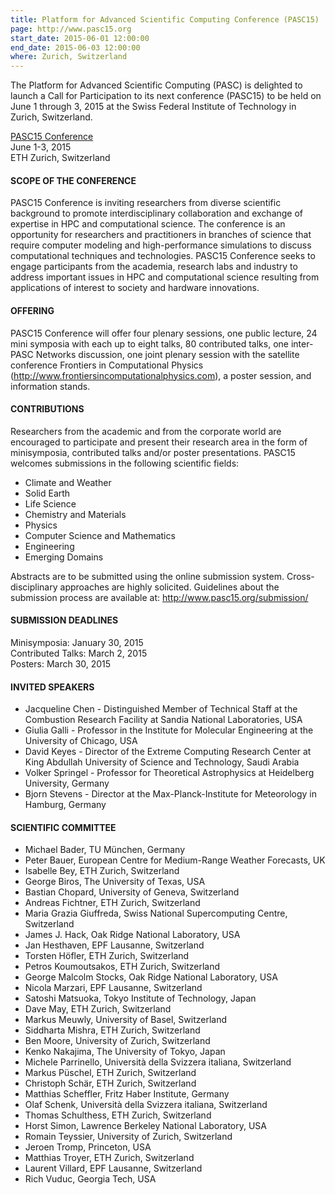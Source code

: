 ```yaml
---
title: Platform for Advanced Scientific Computing Conference (PASC15)
page: http://www.pasc15.org
start_date: 2015-06-01 12:00:00
end_date: 2015-06-03 12:00:00
where: Zurich, Switzerland
---
```


The Platform for Advanced Scientific Computing (PASC) is delighted to launch a
Call for Participation to its next conference (PASC15) to be held on June 1
through 3, 2015 at the Swiss Federal Institute of Technology in Zurich,
Switzerland.

  [PASC15 Conference](http://www.pasc15.org/)  
  June 1-3, 2015  
  ETH Zurich, Switzerland  

#### SCOPE OF THE CONFERENCE

PASC15 Conference is inviting researchers from diverse scientific background to
promote interdisciplinary collaboration and exchange of expertise in HPC and
computational science. The conference is an opportunity for researchers and
practitioners in branches of science that require computer modeling and
high-performance simulations to discuss computational techniques and
technologies. PASC15 Conference seeks to engage participants from the academia,
research labs and industry to address important issues in HPC and computational
science resulting from applications of interest to society and hardware
innovations.

#### OFFERING

PASC15 Conference will offer four plenary sessions, one public lecture, 24 mini
symposia with each up to eight talks, 80 contributed talks, one inter-PASC
Networks discussion, one joint plenary session with the satellite conference
Frontiers in Computational Physics
(<http://www.frontiersincomputationalphysics.com>), a poster session, and
information stands.

#### CONTRIBUTIONS

Researchers from the academic and from the corporate world are encouraged to
participate and present their research area in the form of minisymposia,
contributed talks and/or poster presentations. PASC15 welcomes submissions in
the following scientific fields:

 - Climate and Weather
 - Solid Earth
 - Life Science
 - Chemistry and Materials
 - Physics
 - Computer Science and Mathematics
 - Engineering
 - Emerging Domains

Abstracts are to be submitted using the online submission system. 
Cross-disciplinary approaches are highly solicited.
Guidelines about the submission process are available at:
<http://www.pasc15.org/submission/>

#### SUBMISSION DEADLINES

Minisymposia: January 30, 2015  
Contributed Talks: March 2, 2015  
Posters: March 30, 2015
 
#### INVITED SPEAKERS

 - Jacqueline Chen - Distinguished Member of Technical Staff at the Combustion Research Facility at Sandia National Laboratories, USA
 - Giulia Galli - Professor in the Institute for Molecular Engineering at the University of Chicago, USA
 - David Keyes - Director of the Extreme Computing Research Center at King Abdullah University of Science and Technology, Saudi Arabia
 - Volker Springel - Professor for Theoretical Astrophysics at Heidelberg University, Germany
 - Bjorn Stevens - Director at the Max-Planck-Institute for Meteorology in Hamburg, Germany
 
#### SCIENTIFIC COMMITTEE

 - Michael Bader, TU M&uuml;nchen, Germany
 - Peter Bauer, European Centre for Medium-Range Weather Forecasts, UK
 - Isabelle Bey, ETH Zurich, Switzerland
 - George Biros, The University of Texas, USA
 - Bastian Chopard, University of Geneva, Switzerland
 - Andreas Fichtner, ETH Zurich, Switzerland
 - Maria Grazia Giuffreda, Swiss National Supercomputing Centre, Switzerland
 - James J. Hack, Oak Ridge National Laboratory, USA
 - Jan Hesthaven, EPF Lausanne, Switzerland
 - Torsten H&ouml;fler, ETH Zurich, Switzerland
 - Petros Koumoutsakos, ETH Zurich, Switzerland
 - George Malcolm Stocks, Oak Ridge National Laboratory, USA
 - Nicola Marzari, EPF Lausanne, Switzerland
 - Satoshi Matsuoka, Tokyo Institute of Technology, Japan
 - Dave May, ETH Zurich, Switzerland
 - Markus Meuwly, University of Basel, Switzerland
 - Siddharta Mishra, ETH Zurich, Switzerland
 - Ben Moore, University of Zurich, Switzerland
 - Kenko Nakajima, The University of Tokyo, Japan
 - Michele Parrinello, Universit&agrave; della Svizzera italiana, Switzerland
 - Markus P&uuml;schel, ETH Zurich, Switzerland
 - Christoph Sch&auml;r, ETH Zurich, Switzerland
 - Matthias Scheffler, Fritz Haber Institute, Germany
 - Olaf Schenk, Universit&agrave; della Svizzera italiana, Switzerland
 - Thomas Schulthess, ETH Zurich, Switzerland
 - Horst Simon, Lawrence Berkeley National Laboratory, USA
 - Romain Teyssier, University of Zurich, Switzerland
 - Jeroen Tromp, Princeton, USA
 - Matthias Troyer, ETH Zurich, Switzerland
 - Laurent Villard, EPF Lausanne, Switzerland
 - Rich Vuduc, Georgia Tech, USA

